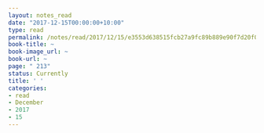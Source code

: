 ```yaml
---
layout: notes_read
date: "2017-12-15T00:00:00+10:00"
type: read
permalink: /notes/read/2017/12/15/e3553d638515fcb27a9fc89b889e90f7d20f0b59.html
book-title: ~
book-image_url: ~
book-url: ~
page: " 213"
status: Currently
title: ' '
categories:
- read
- December
- 2017
- 15
---
```


